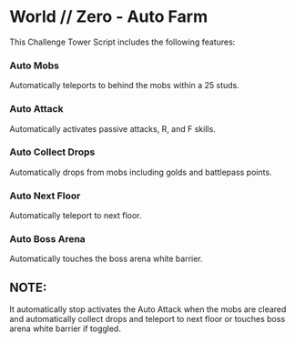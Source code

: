 # World // Zero - Auto Farm

This Challenge Tower Script includes the following features:

### Auto Mobs
Automatically teleports to behind the mobs within a 25 studs.

### Auto Attack
Automatically activates passive attacks, R, and F skills. 

### Auto Collect Drops
Automatically drops from mobs including golds and battlepass points.

### Auto Next Floor
Automatically teleport to next floor.

### Auto Boss Arena
Automatically touches the boss arena white barrier.

## NOTE:
It automatically stop activates the Auto Attack when the mobs are cleared and automatically collect drops and teleport to next floor or touches boss arena white barrier if toggled.